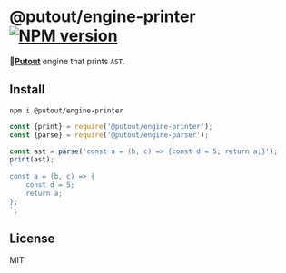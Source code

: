 # @putout/engine-printer [![NPM version][NPMIMGURL]][NPMURL]

[NPMIMGURL]: https://img.shields.io/npm/v/@putout/engine-printer.svg?style=flat&longCache=true
[NPMURL]: https://npmjs.org/package/@putout/engine-printer "npm"

🐊[**Putout**](https://github.com/coderaiser/putout) engine that prints `AST`.

## Install

```
npm i @putout/engine-printer
```

```js
const {print} = require('@putout/engine-printer');
const {parse} = require('@putout/engine-parser');

const ast = parse('const a = (b, c) => {const d = 5; return a;}');
print(ast);
`
const a = (b, c) => {
    const d = 5;
    return a;
};
`;
```

## License

MIT
